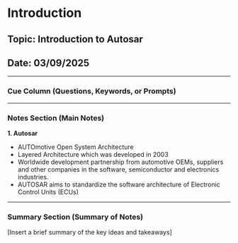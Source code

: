 # Introduction

## Topic: Introduction to Autosar

## Date: 03/09/2025

---

### Cue Column (Questions, Keywords, or Prompts)

---

### Notes Section (Main Notes)


**1. Autosar**

- AUTOmotive Open System Architecture
- Layered Architecture which was developed in 2003
- Worldwide development partnership from automotive OEMs, suppliers and other companies in the software, semiconductor and electronics industries.
- AUTOSAR aims to standardize the software architecture of Electronic Control Units (ECUs)

---

### Summary Section (Summary of Notes)

[Insert a brief summary of the key ideas and takeaways]
